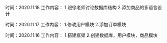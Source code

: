 时间：2020.11.18
工作内容：
1.跟徐老师讨论数据库结构
2.添加商品的多语言设计


时间：2020.11.17
工作内容：
1.修改用户模块
2.添加订单模块


时间：2020.11.16
工作内容：
1.搭建框架
2.创建数据库，用户模块，商品模块

